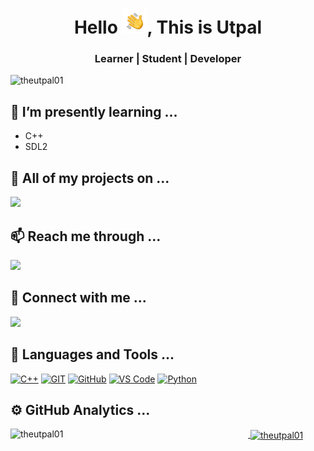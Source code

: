 
<h1 align="center">Hello <img alt="👋🏻" src="./_assets/Hello.gif" width='40' />, This is Utpal</h1>
<h3 align="center">Learner | Student | Developer</h3>

<img align="left" src="https://komarev.com/ghpvc/?username=theutpal01&label=Visitors&color=0E75B6&style=plastic" alt="theutpal01" />
<br/>

## 🌱 I’m presently learning ...
- C++
- SDL2

<!-- ## 👯 I’m looking to collaborate on ...
- C++ -->

<!-- ## 👷🏻‍♂️ I've made a contribution in ... -->

## 📄 All of my projects on ...
<a href="https://github.com/theutpal01?tab=repositories" target="_blank"><img src="https://shields.io/badge/github-333?style=for-the-badge&logo=github&logoColor=white" /></a>&nbsp;

<!-- ## 💬 Inquire about ... -->


## 📫 Reach me through ...
<a href="mailto:theutpal01@gmail.com" target="_blank"><img src="https://shields.io/badge/email-DDD?style=for-the-badge&logo=gmail&logoColor=EA4335" /></a>&nbsp;


## 🤝 Connect with me ...

<a href="https://twitter.com/theutpal01" target="_blank"><img src="https://shields.io/badge/twitter-1DA1F2?style=for-the-badge&logo=twitter&logoColor=white" /></a>&nbsp;
    
  
<!-- ## 👨🏻‍💻 Coding Profiles ...
<a href="https://www.hackerrank.com/" target="_blank"><img src="https://shields.io/badge/-HackerRank-00BF5A?style=for-the-badge&logo=Hackerrank&logoColor=0D131F" /></a>&nbsp;
<a href="https://www.hackerearth.com/" target="_blank"><img src="https://shields.io/badge/-HackerEarth-2C3156?style=for-the-badge&logo=Hackerearth&logoColor=FFF" /></a>&nbsp;
<a href="https://www.leetcode.com/" target="_blank"><img src="https://shields.io/badge/-Leetcode-FF9E00?style=for-the-badge&logo=Leetcode&logoColor=070706" /></a>&nbsp;
<a href="https://www.codechef.com/users/" target="_blank"><img src="https://shields.io/badge/-CodeChef-E4E0C8?style=for-the-badge&logo=Codechef&logoColor=753A0B" /></a>&nbsp;
<a href="https://auth.geeksforgeeks.org/user/" target="_blank"><img src="https://shields.io/badge/-Geeks%20For%20Geeks-008F3E?style=for-the-badge&logo=GeeksForGeeks&logoColor=FFF" /></a>&nbsp; -->
<!-- <a href="https://app.codesignal.com/profile/utpal_swr" target="_blank"><img src="https://shields.io/badge/-Code%Signal-008F3E?style=for-the-badge&logo=CodeSignal&logoColor=FFF" /></a>&nbsp; -->


## 🧰 Languages and Tools ...
<!-- ![C](https://shields.io/badge/C-6063C5?style=for-the-badge&logo=C&logoColor=FFF) -->
[![C++](https://shields.io/badge/C++-578EC8?style=for-the-badge&logo=C%2B%2B&logoColor=white)](#)
[![GIT](https://shields.io/badge/git-F34F29?style=for-the-badge&logo=git&logoColor=white)](#)
[![GitHub](https://shields.io/badge/github-333?style=for-the-badge&logo=github&logoColor=white)](#)
[![VS Code](https://shields.io/badge/VS%20Code-0078D7?style=for-the-badge&logo=visualstudiocode&logoColor=white)](#)
[![Python](https://shields.io/badge/python-246A9E?style=for-the-badge&logo=python&logoColor=FFDC00)](#)
<!-- [![Figma](https://shields.io/badge/figma-B300F9?style=for-the-badge&logo=figma&logoColor=FFF)](#) -->



## ⚙️ GitHub Analytics ...

<a href="https://github.com/theutpal01">
<p><img align="left" src="https://github-readme-stats-eight-theta.vercel.app/api/top-langs/?username=theutpal01&layout=compact&langs_count=8&title_color=FFFFFF&icon_color=D1EBE9&text_color=DAF7DC&bg_color=151515" alt="theutpal01" width="380" height="250"/></p>

<p>&nbsp;<img align="center" src="https://github-readme-stats-eight-theta.vercel.app/api?username=theutpal01&show_icons=true&title_color=FFFFFF&icon_color=D1EBE9&text_color=DAF7DC&bg_color=151515&include_all_commits=true&count_private=true" alt="theutpal01" width="450" height="250"/></p>
</a>
